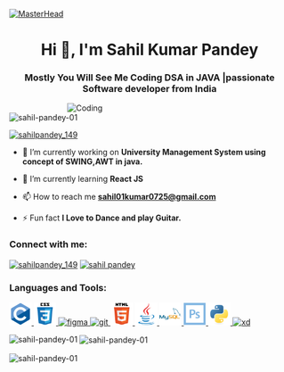 [![MasterHead](https://s40424.pcdn.co/in/wp-content/uploads/2022/07/machine-learning.jpg.webp)](https://rishavchanda.io)
<h1 align="center">Hi 👋, I'm Sahil Kumar Pandey</h1>
<h3 align="center">Mostly You Will See Me Coding DSA in JAVA |passionate Software developer from India</h3>
<img align="right" alt="Coding" width="400" src="https://media2.giphy.com/media/v1.Y2lkPTc5MGI3NjExNmM4NmQwOTcxY2I0OGY3Mzg2OGRlY2RlYjczNWVlNWE0ZDYyYmY4MCZjdD1n/qgQUggAC3Pfv687qPC/giphy.gif">

<p align="left"> <img src="https://komarev.com/ghpvc/?username=sahil-pandey-01&label=Profile%20views&color=0e75b6&style=flat" alt="sahil-pandey-01" /> </p>

<p align="left"> <a href="https://twitter.com/sahilpandey_149" target="blank"><img src="https://img.shields.io/twitter/follow/sahilpandey_149?logo=twitter&style=for-the-badge" alt="sahilpandey_149" /></a> </p>

- 🔭 I’m currently working on **University Management System using concept of SWING,AWT in java.**

- 🌱 I’m currently learning **React JS**

- 📫 How to reach me **sahil01kumar0725@gmail.com**

- ⚡ Fun fact **I Love to Dance and play Guitar.**

<h3 align="left">Connect with me:</h3>
<p align="left">
<a href="https://twitter.com/sahilpandey_149" target="blank"><img align="center" src="https://raw.githubusercontent.com/rahuldkjain/github-profile-readme-generator/master/src/images/icons/Social/twitter.svg" alt="sahilpandey_149" height="30" width="40" /></a>
<a href="https://linkedin.com/in/sahil pandey" target="blank"><img align="center" src="https://raw.githubusercontent.com/rahuldkjain/github-profile-readme-generator/master/src/images/icons/Social/linked-in-alt.svg" alt="sahil pandey" height="30" width="40" /></a>
</p>

<h3 align="left">Languages and Tools:</h3>
<p align="left"> <a href="https://www.cprogramming.com/" target="_blank" rel="noreferrer"> <img src="https://raw.githubusercontent.com/devicons/devicon/master/icons/c/c-original.svg" alt="c" width="40" height="40"/> </a> <a href="https://www.w3schools.com/css/" target="_blank" rel="noreferrer"> <img src="https://raw.githubusercontent.com/devicons/devicon/master/icons/css3/css3-original-wordmark.svg" alt="css3" width="40" height="40"/> </a> <a href="https://www.figma.com/" target="_blank" rel="noreferrer"> <img src="https://www.vectorlogo.zone/logos/figma/figma-icon.svg" alt="figma" width="40" height="40"/> </a> <a href="https://git-scm.com/" target="_blank" rel="noreferrer"> <img src="https://www.vectorlogo.zone/logos/git-scm/git-scm-icon.svg" alt="git" width="40" height="40"/> </a> <a href="https://www.w3.org/html/" target="_blank" rel="noreferrer"> <img src="https://raw.githubusercontent.com/devicons/devicon/master/icons/html5/html5-original-wordmark.svg" alt="html5" width="40" height="40"/> </a> <a href="https://www.java.com" target="_blank" rel="noreferrer"> <img src="https://raw.githubusercontent.com/devicons/devicon/master/icons/java/java-original.svg" alt="java" width="40" height="40"/> </a> <a href="https://www.mysql.com/" target="_blank" rel="noreferrer"> <img src="https://raw.githubusercontent.com/devicons/devicon/master/icons/mysql/mysql-original-wordmark.svg" alt="mysql" width="40" height="40"/> </a> <a href="https://www.photoshop.com/en" target="_blank" rel="noreferrer"> <img src="https://raw.githubusercontent.com/devicons/devicon/master/icons/photoshop/photoshop-line.svg" alt="photoshop" width="40" height="40"/> </a> <a href="https://www.python.org" target="_blank" rel="noreferrer"> <img src="https://raw.githubusercontent.com/devicons/devicon/master/icons/python/python-original.svg" alt="python" width="40" height="40"/> </a> <a href="https://www.adobe.com/products/xd.html" target="_blank" rel="noreferrer"> <img src="https://cdn.worldvectorlogo.com/logos/adobe-xd.svg" alt="xd" width="40" height="40"/> </a> </p>

<p><img align="left" src="https://github-readme-stats.vercel.app/api/top-langs?username=sahil-pandey-01&show_icons=true&locale=en&layout=compact" alt="sahil-pandey-01" /></p>

<p>&nbsp;<img align="center" src="https://github-readme-stats.vercel.app/api?username=sahil-pandey-01&show_icons=true&locale=en" alt="sahil-pandey-01" /></p>

<p><img align="center" src="https://github-readme-streak-stats.herokuapp.com/?user=sahil-pandey-01&" alt="sahil-pandey-01" /></p>
